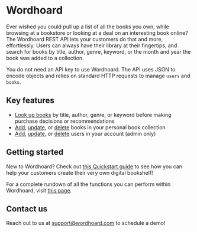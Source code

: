 
# Wordhoard

Ever wished you could pull up a list of all the books you own, while browsing at a bookstore or looking at a deal on an interesting book online? The Wordhoard REST API lets your customers do that and more, effortlessly. Users can always have their library at their fingertips, and search for books by title, author, genre, keyword, or the month and year the book was added to a collection.

You do not need an API key to use Wordhoard. The API uses JSON to encode objects and relies on standard HTTP requests to manage `users` and `books`.

## Key features

* [Look up books](books/tutorials/fetching-a-book-by-property.md) by title, author, genre, or keyword before making purchase decisions or recommendations
* [Add](books/tutorials/adding-a-book.md), [update](books/references/update-a-book.md), or [delete](books/references/delete-a-book.md) books in your personal book collection
* [Add](users/references/add-a-new-user.md), [update](users/references/update-a-user-profile.md), or [delete](users/references/delete-a-user.md) users in your account (admin only)

## Getting started

New to Wordhoard? Check out [this Quickstart guide](books/tutorials/quickstart-guide.md) to see how you can help your customers create their very own digital bookshelf!

For a complete rundown of all the functions you can perform within Wordhoard, visit [this page](index.md).

## Contact us

Reach out to us at [support@wordhoard.com](mailto:support@wordhoard.com) to schedule a demo!
